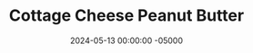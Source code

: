 ---
layout: post
title:  "Cottage Cheese Peanut Butter"
date:   2024-05-13 00:00:00 -05000
categories: 
- Recipes
- Sweet Spreads
permalink: /recipes/cottage-cheese-peanut-butter
image: /assets/Food/Sweet Spreads/PB CC/pb-cc.jpg
ing: pbcc-ing
facts: pbcc-facts
Prep: 5
Rest: 
Cook: 
Source1: 
Source2: 
tags: 
- peanut butter
- peanuts
- dry roasted
- blend
- spread
- banana
- overripe banana
- ripe banana
- cinnamon
- pb2
- pbfit
- powdered peanut butter
- peanut flour
- cottage cheese
- fat free cottage cheese
- nonfat cottage cheese
- non fat cottage cheese
Description: As someone who is loves cottage cheese and is addicted to peanut butter, this spread should help curb all my peanut butter cravings. It's blended together PB2, cottage cheese, and banana, for a delicious peanut flavored spread for my morning yogurt. For the same 32g serving, there is only 1/4 of the calories, and over twice the amount of protein per 100 g
Instructions: 
- Blend together cottage cheese, PB2, overripe banana, cinnamon, and almond extract in a small food processor.  Transfer to an airtight container, and store in the fridge.  Optionally garnish with peanuts and chickpeas as I did here<br><br>

- Chickpeas can be used instead of cottage cheese, but you will want to add about 1/2 cup (120 g) of unsweetened vanilla almond milk and 1/4 tsp (1.5 g) salt
---